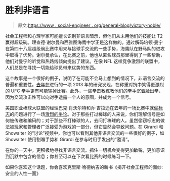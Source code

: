 # 胜利非语言

> 原文:[https://www . social-engineer . org/general-blog/victory-noble/](https://www.social-engineer.org/general-blog/victory-nonverbal/)

社会工程师和心理学家可能擅长识别非语言暗示，但他们从未用他们的技能让 T2 赢得超级碗。理查德·谢尔曼和西雅图海鹰中学正是这样做的。通过解码培顿·曼宁在第四十八届超级碗比赛中用来与接球手交流的一些手势，海鹰队在野马队的进攻中取得了优势。谢尔曼承认，在比赛之前，他也从匿名球员那里得到了一些帮助，他们对曼宁的听觉和热路线倾向提出了建议。在像 NFL 这样竞争激烈的联盟中，人们总是在寻找一切能给球员带来优势的东西。

这个故事是一个很好的例子，说明了在可能不会马上想到的情况下，非语言交流的普遍和重要性。[去年在](https://digest.bps.org.uk/2013/03/smiling-fighters-more-likely-to-lose.html)进行的一项 2013 年的研究发现，在称重对抗中笑得更激烈的 UFC 拳手更有可能输掉比赛。此外，一些拳击教练教他们的拳手沉着脸出拳，因为交流攻击性可以向对手透露一个人的意图，并成为一个信号。

美国职业棒球大联盟的经理巴克·肖沃尔特和乔·吉拉迪在去年的一场比赛中就[偷标志](http://www.nydailynews.com/sports/baseball/yankees/mccarron-men-steal-part-game-article-1.1451755)的问题进行了一场[激烈的争论](https://www.youtube.com/watch?v=fOGVglE3JCI)。对于那些打过棒球的人来说，你们理解信号是如何被传递和编码的；对于那些不打棒球的人，去问打棒球的人。虽然偷窃标志的做法被玩家和管理者广泛接受为游戏的一部分，但它显然会导致问题。在 Girardi 和 Showalter 的“讨论”视频中，你也可以看到其他非语言交流的一些很好的例子，如 Showalter 使用割喉手势和 Girardi 在参与时用手发出的“邀请”。

在你的一天中，更积极地寻找非语言交流。抓住一切机会变得更加敏锐，更加意识到沉默中包含的信息；你甚至可以在下次看比赛的时候练习一下。

如果你喜欢这个话题，你会喜欢克里斯·哈德纳吉的新书《揭开社会工程师的面纱:安全的人性一面》